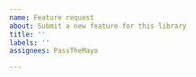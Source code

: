 ```yaml
---
name: Feature request
about: Submit a new feature for this library
title: ''
labels: ''
assignees: PassTheMayo

---
```



